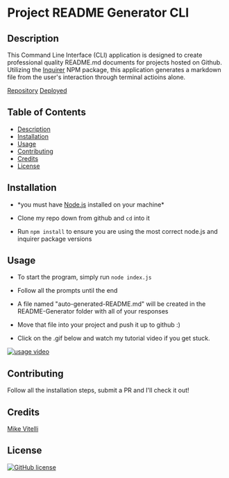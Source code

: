 # Project README Generator CLI

## Description

This Command Line Interface (CLI) application is designed to create professional quality README.md documents for projects hosted on Github. Utilizing the [Inquirer](https://www.npmjs.com/package/inquirer) NPM package, this application generates a markdown file from the user's interaction through terminal actioins alone.

[Repository](https://github.com/mikevitelli/README-Generator)
[Deployed]()

## Table of Contents

- [Description](#description)
- [Installation](#installation)
- [Usage](#usage)
- [Contributing](#contributing)
- [Credits](#credits)
- [License](#license)

## Installation

- \*you must have [Node.js](https://docs.npmjs.com/downloading-and-installing-node-js-and-npm) installed on your machine\*

- Clone my repo down from github and `cd` into it

- Run `npm install` to ensure you are using the most correct node.js and inquirer package versions

## Usage

- To start the program, simply run `node index.js`

- Follow all the prompts until the end

- A file named "auto-generated-README.md" will be created in the README-Generator folder with all of your responses

- Move that file into your project and push it up to github :)

- Click on the .gif below and watch my tutorial video if you get stuck.

[![usage video](assets/readme-generator-demo.gif)](https://drive.google.com/file/d/1Qi7mwEnClGqeoBDkvjz7ykO4iaDIjmrr/view "click me!! I'm a video")

## Contributing

Follow all the installation steps, submit a PR and I'll check it out!

## Credits

[Mike Vitelli](https://github.com/mikevitelli)

## License

[![GitHub license](https://img.shields.io/github/license/Naereen/StrapDown.js.svg)](https://github.com/Naereen/StrapDown.js/blob/master/LICENSE)
